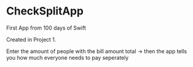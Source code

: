 # CheckSplitApp
First App from 100 days of Swift 

Created in Project 1.

Enter the amount of people with the bill amount total -> then the app tells you how much everyone needs to pay seperately 
